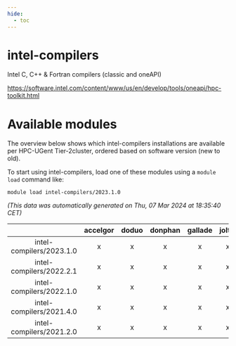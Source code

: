 ```yaml
---
hide:
  - toc
---
```


intel-compilers
===============


Intel C, C++ & Fortran compilers (classic and oneAPI)

https://software.intel.com/content/www/us/en/develop/tools/oneapi/hpc-toolkit.html
# Available modules


The overview below shows which intel-compilers installations are available per HPC-UGent Tier-2cluster, ordered based on software version (new to old).

To start using intel-compilers, load one of these modules using a `module load` command like:

```shell
module load intel-compilers/2023.1.0
```

*(This data was automatically generated on Thu, 07 Mar 2024 at 18:35:40 CET)*  

| |accelgor|doduo|donphan|gallade|joltik|skitty|
| :---: | :---: | :---: | :---: | :---: | :---: | :---: |
|intel-compilers/2023.1.0|x|x|x|x|x|x|
|intel-compilers/2022.2.1|x|x|x|x|x|x|
|intel-compilers/2022.1.0|x|x|x|x|x|x|
|intel-compilers/2021.4.0|x|x|x|x|x|x|
|intel-compilers/2021.2.0|x|x|x|x|x|x|

